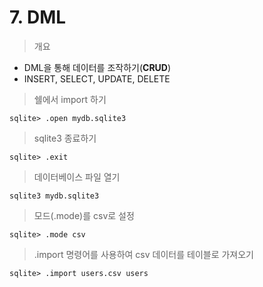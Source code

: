 # 7. DML

> 개요

- DML을 통해 데이터를 조작하기(**CRUD**)
- INSERT, SELECT, UPDATE, DELETE



> 쉘에서 import 하기

```
sqlite> .open mydb.sqlite3
```



> sqlite3 종료하기

```
sqlite> .exit
```



> 데이터베이스 파일 열기

```
sqlite3 mydb.sqlite3
```



> 모드(.mode)를 csv로 설정

```
sqlite> .mode csv
```



> .import 명령어를 사용하여 csv 데이터를 테이블로 가져오기

```
sqlite> .import users.csv users
```

